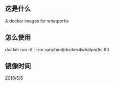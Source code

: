 ## 这是什么

A docker images for whatportis

## 怎么使用

docker run -it --rm nancheal/docker4whatportis 80

## 镜像时间

2018/5/6